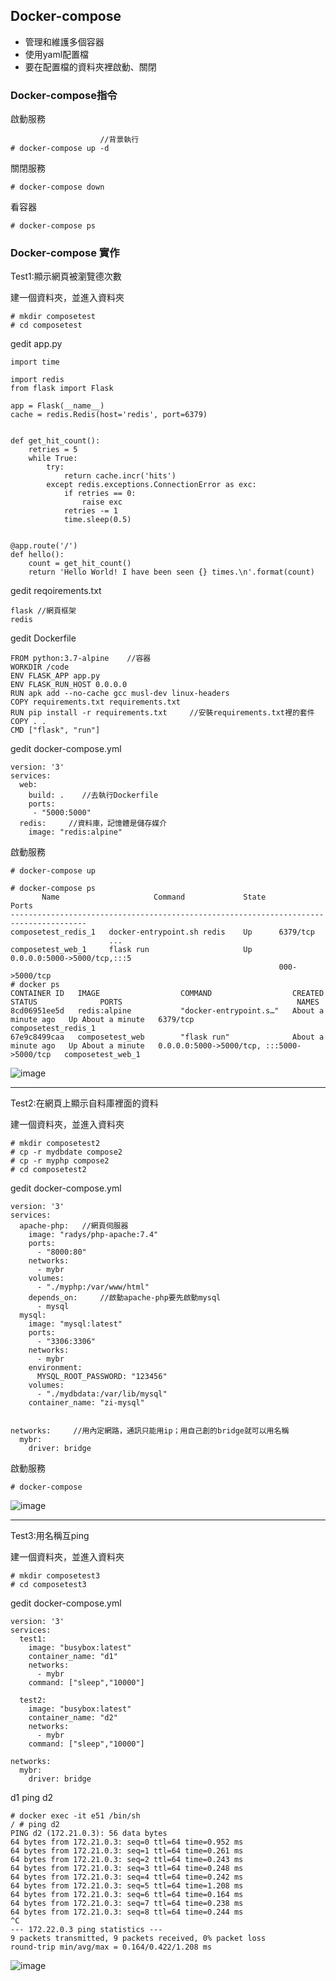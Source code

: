 ## Docker-compose
* 管理和維護多個容器
* 使用yaml配置檔
* 要在配置檔的資料夾裡啟動、關閉

### Docker-compose指令
啟動服務
```
                    //背景執行
# docker-compose up -d
```
關閉服務
```
# docker-compose down
```
看容器
```
# docker-compose ps
```
### Docker-compose 實作
Test1:顯示網頁被瀏覽德次數

建一個資料夾，並進入資料夾
```
# mkdir composetest
# cd composetest
```
gedit app.py
```
import time

import redis
from flask import Flask

app = Flask(__name__)
cache = redis.Redis(host='redis', port=6379)


def get_hit_count():
    retries = 5
    while True:
        try:
            return cache.incr('hits')
        except redis.exceptions.ConnectionError as exc:
            if retries == 0:
                raise exc
            retries -= 1
            time.sleep(0.5)


@app.route('/')
def hello():
    count = get_hit_count()
    return 'Hello World! I have been seen {} times.\n'.format(count)
```
gedit reqoirements.txt
```
flask //網頁框架
redis
```
gedit Dockerfile
```
FROM python:3.7-alpine    //容器
WORKDIR /code
ENV FLASK_APP app.py
ENV FLASK_RUN_HOST 0.0.0.0
RUN apk add --no-cache gcc musl-dev linux-headers
COPY requirements.txt requirements.txt              
RUN pip install -r requirements.txt     //安裝requirements.txt裡的套件
COPY . .
CMD ["flask", "run"]
```
gedit docker-compose.yml
```
version: '3'
services:
  web:
    build: .    //去執行Dockerfile
    ports:
     - "5000:5000"
  redis:     //資料庫，記憶體是儲存媒介
    image: "redis:alpine"
```
啟動服務
```
# docker-compose up
```
```
# docker-compose ps
       Name                     Command             State              Ports           
---------------------------------------------------------------------------------------
composetest_redis_1   docker-entrypoint.sh redis    Up      6379/tcp                   
                      ...                                                              
composetest_web_1     flask run                     Up      0.0.0.0:5000->5000/tcp,:::5
                                                            000->5000/tcp              
# docker ps
CONTAINER ID   IMAGE                  COMMAND                  CREATED              STATUS              PORTS                                       NAMES
8cd06951ee5d   redis:alpine           "docker-entrypoint.s…"   About a minute ago   Up About a minute   6379/tcp                                    composetest_redis_1
67e9c8499caa   composetest_web        "flask run"              About a minute ago   Up About a minute   0.0.0.0:5000->5000/tcp, :::5000->5000/tcp   composetest_web_1

```

![image](https://github.com/zixxizxx/Liux-note/blob/main/110-1%20Docker/image/20211116/1116-1.jpg)

-----

Test2:在網頁上顯示自料庫裡面的資料


建一個資料夾，並進入資料夾
```
# mkdir composetest2
# cp -r mydbdate compose2
# cp -r myphp compose2
# cd composetest2
```
gedit docker-compose.yml
```
version: '3'
services:
  apache-php:   //網頁伺服器
    image: "radys/php-apache:7.4"
    ports:
      - "8000:80"
    networks:
      - mybr
    volumes:
      - "./myphp:/var/www/html"
    depends_on:     //啟動apache-php要先啟動mysql
      - mysql
  mysql:
    image: "mysql:latest"
    ports:
      - "3306:3306"
    networks:
      - mybr
    environment:
      MYSQL_ROOT_PASSWORD: "123456"
    volumes:
      - "./mydbdata:/var/lib/mysql"
    container_name: "zi-mysql"
  

networks:     //用內定網路，通訊只能用ip；用自己創的bridge就可以用名稱
  mybr:
    driver: bridge

```
啟動服務
```
# docker-compose 
```

![image](https://github.com/zixxizxx/Liux-note/blob/main/110-1%20Docker/image/20211116/1116-2.jpg)

-----

Test3:用名稱互ping

建一個資料夾，並進入資料夾
```
# mkdir composetest3
# cd composetest3
```
gedit docker-compose.yml
```
version: '3'
services:
  test1:
    image: "busybox:latest"
    container_name: "d1"
    networks:
      - mybr
    command: ["sleep","10000"]

  test2:
    image: "busybox:latest"
    container_name: "d2"
    networks:
      - mybr
    command: ["sleep","10000"]

networks:
  mybr:
    driver: bridge

```
d1 ping d2
```
# docker exec -it e51 /bin/sh
/ # ping d2
PING d2 (172.21.0.3): 56 data bytes
64 bytes from 172.21.0.3: seq=0 ttl=64 time=0.952 ms
64 bytes from 172.21.0.3: seq=1 ttl=64 time=0.261 ms
64 bytes from 172.21.0.3: seq=2 ttl=64 time=0.243 ms
64 bytes from 172.21.0.3: seq=3 ttl=64 time=0.248 ms
64 bytes from 172.21.0.3: seq=4 ttl=64 time=0.242 ms
64 bytes from 172.21.0.3: seq=5 ttl=64 time=1.208 ms
64 bytes from 172.21.0.3: seq=6 ttl=64 time=0.164 ms
64 bytes from 172.21.0.3: seq=7 ttl=64 time=0.238 ms
64 bytes from 172.21.0.3: seq=8 ttl=64 time=0.244 ms
^C
--- 172.22.0.3 ping statistics ---
9 packets transmitted, 9 packets received, 0% packet loss
round-trip min/avg/max = 0.164/0.422/1.208 ms

```

![image](https://github.com/zixxizxx/Liux-note/blob/main/110-1%20Docker/image/20211116/1116-3.jpg)
